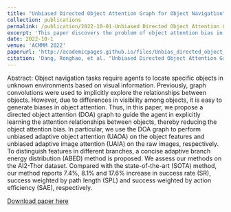 ```yaml
---
title: "Unbiased Directed Object Attention Graph for Object Navigation"
collection: publications
permalink: /publication/2022-10-01-Unbiased Directed Object Attention Graph for Object Navigation
excerpt: 'This paper discovers the problem of object attention bias in visual object navigation tasks and solves it using directed object attention (DOA) graph.'
date: 2022-10-1
venue: 'ACMMM 2022'
paperurl: 'http://academicpages.github.io/files/Unbias_directed_object_attention_graph_for_object_navigation.pdf'
citation: 'Dang, Ronghao, et al. "Unbiased Directed Object Attention Graph for Object Navigation." Proceedings of the 30th ACM International Conference on Multimedia. 2022.'
---
```

Abstract: Object navigation tasks require agents to locate specific objects in unknown environments based on visual information. Previously, graph convolutions were used to implicitly explore the relationships between objects. However, due to differences in visibility among objects, it is easy to generate biases in object attention. Thus, in this paper, we propose a directed object attention (DOA) graph to guide the agent in explicitly learning the attention relationships between objects, thereby reducing the object attention bias. In particular, we use the DOA graph to perform unbiased adaptive object attention (UAOA) on the object features and unbiased adaptive image attention (UAIA) on the raw images, respectively. To distinguish features in different branches, a concise adaptive branch energy distribution (ABED) method is proposed. We assess our methods on the AI2-Thor dataset. Compared with the state-of-the-art (SOTA) method, our method reports 7.4%, 8.1% and 17.6% increase in success rate (SR), success weighted by path length (SPL) and success weighted by action efficiency (SAE), respectively.

[Download paper here](http://academicpages.github.io/files/Unbias_directed_object_attention_graph_for_object_navigation.pdf)